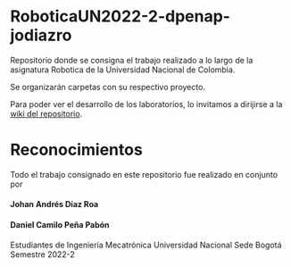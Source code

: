 # RoboticaUN2022-2-dpenap-jodiazro
Repositorio donde se consigna el trabajo realizado a lo largo de la asignatura Robotica de la Universidad Nacional de Colombia.

Se organizarán carpetas con su respectivo proyecto.

Para poder ver el desarrollo de los laboratorios, lo invitamos a dirijirse a la [wiki del repositorio](https://github.com/danielCamiloP/RoboticaUN2022-2-dpenap-jodiazro/wiki).

# Reconocimientos
Todo el trabajo consignado en este repositorio fue realizado en conjunto por
#### Johan Andrés Díaz Roa
#### Daniel Camilo Peña Pabón
Estudiantes de Ingeniería Mecatrónica
Universidad Nacional Sede Bogotá
Semestre 2022-2
